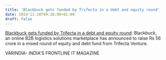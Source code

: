 ```yaml
---
title: 'Blackbuck gets funded by Trifecta in a debt and equity round'
date: 2019-11-28T09:28:00+01:00
draft: false
---
```


[Blackbuck gets funded by Trifecta in a debt and equity round](https://varindia.com/news/blackbuck-gets-funded-by-trifecta-in-a-debt-and-equity-round#.Xd-FHkpuFTk.blogger): Blackbuck, an online B2B logistics solutions marketplace has announced to raise Rs 56 crore in a mixed round of equity and debt fund from Trifecta Venture.  
  
VARINDIA- INDIA'S FRONTLINE IT MAGAZINE